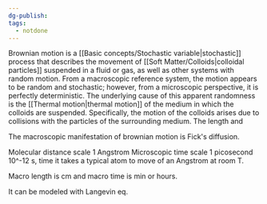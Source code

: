 ```yaml
---
dg-publish: 
tags:
  - notdone
---
```

Brownian motion is a [[Basic concepts/Stochastic variable|stochastic]] process that describes the movement of [[Soft Matter/Colloids|colloidal particles]] suspended in a fluid or gas, as well as other systems with random motion. From a macroscopic reference system, the motion appears to be random and stochastic; however, from a microscopic perspective, it is perfectly deterministic. The underlying cause of this apparent randomness is the [[Thermal motion|thermal motion]] of the medium in which the colloids are suspended. Specifically, the motion of the colloids arises due to collisions with the particles of the surrounding medium.️
The length and 

The macroscopic manifestation of brownian motion is Fick's diffusion.

Molecular distance scale 1 Angstrom
Microscopic time scale 1 picosecond 10^-12 s, time it takes a typical atom to move of an Angstrom at room T.

Macro length is cm and macro time is min or hours.

It can be modeled with Langevin eq.

